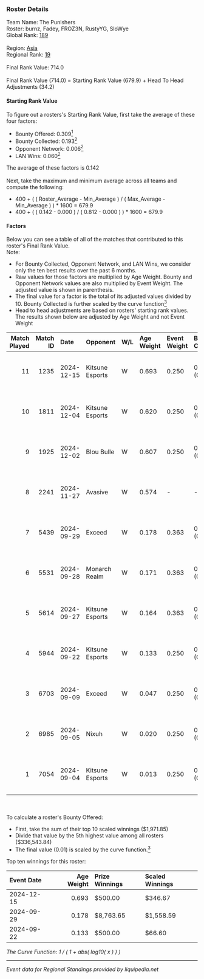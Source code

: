 ### Roster Details<br />
Team Name: The Punishers<br />
Roster: burnz, Fadey, FROZ3N, RustyYG, SloWye<br />
Global Rank: [189](../../standings_global_2025_03_01.md)<br />
<br />
Region: [Asia]( ../../standings_asia_2025_03_01.md)<br />
Regional Rank: [19]( ../../standings_asia_2025_03_01.md)<br />
<br />
Final Rank Value:  714.0<br />
<br />
Final Rank Value (714.0) = Starting Rank Value (679.9) + Head To Head Adjustments (34.2)<br />

#### Starting Rank Value<br />
To figure out a rosters's Starting Rank Value, first take the average of these four factors:<br />
- Bounty Offered: 0.309[<sup>1</sup>](#table2)
- Bounty Collected: 0.193[<sup>2</sup>](#table1)
- Opponent Network: 0.006[<sup>2</sup>](#table1)
- LAN Wins: 0.060[<sup>2</sup>](#table1)

The average of these factors is 0.142<br />
<br />
Next, take the maximum and minimum average across all teams and compute the following:<br />
- 400 + ( ( Roster_Average - Min_Average ) / ( Max_Average - Min_Average ) ) * 1600 = 679.9
- 400 + ( ( 0.142 - 0.000 ) / ( 0.812 - 0.000 ) ) * 1600 = 679.9


#### Factors<br />
Below you can see a table of all of the matches that contributed to this roster's Final Rank Value.<br />
Note:<br />

- For Bounty Collected, Opponent Network, and LAN Wins, we consider only the ten best results over the past 6 months.
- Raw values for those factors are multiplied by Age Weight. Bounty and Opponent Network values are also multiplied by Event Weight. The adjusted value is shown in parenthesis.
- The final value for a factor is the total of its adjusted values divided by 10. Bounty Collected is further scaled by the curve function[<sup>3</sup>](#curveFunction)
- Head to head adjustments are based on rosters' starting rank values. The results shown below are adjusted by Age Weight and not Event Weight
<span id="table1"></span><br />


| Match Played | Match ID | Date       | Opponent        | W/L | Age Weight | Event Weight | Bounty Collected | Opponent Network | LAN Wins  | H2H Adj. | Roster                                |
| -: | -: | :- | :- | :- | :- | :- | :- | :- | :- | -: | :- |
|           11 |     1235 | 2024-12-15 | Kitsune Esports | W   | 0.693      | 0.250        | 0.001 (0.000)    | 0.107 (0.019)    | 0 (0.000) |     7.79 | burnz, Fadey, FROZ3N, RustyYG, SloWye |
|           10 |     1811 | 2024-12-04 | Kitsune Esports | W   | 0.620      | 0.250        | 0.001 (0.000)    | 0.107 (0.017)    | 0 (0.000) |     7.08 | burnz, Fadey, FROZ3N, RustyYG, SloWye |
|            9 |     1925 | 2024-12-02 | Blou Bulle      | W   | 0.607      | 0.250        | 0.000 (0.000)    | 0.095 (0.014)    | 0 (0.000) |     6.96 | burnz, Fadey, FROZ3N, RustyYG, SloWye |
|            8 |     2241 | 2024-11-27 | Avasive         | W   | 0.574      | -            | -                | -                | 0 (0.000) |     2.96 | burnz, Fadey, FROZ3N, RustyYG, SloWye |
|            7 |     5439 | 2024-09-29 | Exceed          | W   | 0.178      | 0.363        | 0.002 (0.000)    | 0.018 (0.001)    | 1 (0.178) |     2.38 | burnz, Fadey, FROZ3N, RustyYG, SloWye |
|            6 |     5531 | 2024-09-28 | Monarch Realm   | W   | 0.171      | 0.363        | 0.001 (0.000)    | 0.018 (0.001)    | 1 (0.171) |     2.22 | burnz, Fadey, FROZ3N, RustyYG, SloWye |
|            5 |     5614 | 2024-09-27 | Kitsune Esports | W   | 0.164      | 0.363        | 0.001 (0.000)    | 0.107 (0.006)    | 1 (0.164) |     2.05 | burnz, Fadey, FROZ3N, RustyYG, SloWye |
|            4 |     5944 | 2024-09-22 | Kitsune Esports | W   | 0.133      | 0.250        | 0.001 (0.000)    | 0.107 (0.004)    | 0 (0.000) |     1.69 | burnz, Fadey, FROZ3N, RustyYG, SloWye |
|            3 |     6703 | 2024-09-09 | Exceed          | W   | 0.047      | 0.250        | 0.002 (0.000)    | 0.018 (0.000)    | 0 (0.000) |     0.64 | burnz, Fadey, FROZ3N, RustyYG, SloWye |
|            2 |     6985 | 2024-09-05 | Nixuh           | W   | 0.020      | 0.250        | 0.000 (0.000)    | 0.010 (0.000)    | 0 (0.000) |     0.24 | burnz, Fadey, FROZ3N, RustyYG, SloWye |
|            1 |     7054 | 2024-09-04 | Kitsune Esports | W   | 0.013      | 0.250        | 0.001 (0.000)    | 0.107 (0.000)    | -         |     0.17 | burnz, Fadey, FROZ3N, RustyYG, SloWye |

<br />
<span id="table2"></span><br />
To calculate a roster's Bounty Offered:<br />

- First, take the sum of their top 10 scaled winnings ($1,971.85)
- Divide that value by the 5th highest value among all rosters ($336,543.84)
- The final value (0.01) is scaled by the curve function.[<sup>3</sup>](#curveFunction)

Top ten winnings for this roster:<br />

| Event Date | Age Weight | Prize Winnings | Scaled Winnings |
| :- | -: | :- | :- |
| 2024-12-15 |      0.693 | $500.00        | $346.67         |
| 2024-09-29 |      0.178 | $8,763.65      | $1,558.59       |
| 2024-09-22 |      0.133 | $500.00        | $66.60          |


<span id="curveFunction"></span>_The Curve Function: 1 / ( 1 + abs( log10( x ) ) )_<br />

---
_Event data for Regional Standings provided by liquipedia.net_<br />
